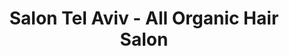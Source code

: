 ---
title: "Salon Tel Aviv - All Organic Hair Salon"
url: /sharon/salon-tel-aviv-all-organic-hair-salon/
shop: hairdresser
---